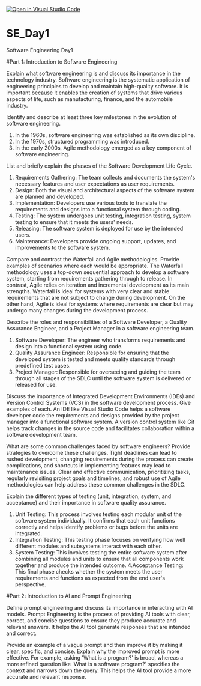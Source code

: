 [![Open in Visual Studio Code](https://classroom.github.com/assets/open-in-vscode-2e0aaae1b6195c2367325f4f02e2d04e9abb55f0b24a779b69b11b9e10269abc.svg)](https://classroom.github.com/online_ide?assignment_repo_id=15570823&assignment_repo_type=AssignmentRepo)
# SE_Day1
Software Engineering Day1 

#Part 1: Introduction to Software Engineering

Explain what software engineering is and discuss its importance in the technology industry.
Software engineering is the systematic application of engineering principles to develop and maintain high-quality software. It is important because it enables the creation of systems that drive various aspects of life, such as manufacturing, finance, and the automobile industry.

Identify and describe at least three key milestones in the evolution of software engineering.
1. In the 1960s, software engineering was established as its own discipline.
2. In the 1970s, structured programming was introduced.
3. In the early 2000s, Agile methodology emerged as a key component of software engineering.

List and briefly explain the phases of the Software Development Life Cycle.
1. Requirements Gathering: The team collects and documents the system's necessary features and user expectations as user requirements.
2. Design: Both the visual and architectural aspects of the software system are planned and developed.
3. Implementation: Developers use various tools to translate the requirements and designs into a functional system through coding.
4. Testing: The system undergoes unit testing, integration testing, system testing to ensure that it meets the users' needs.
5. Releasing: The software system is deployed for use by the intended users.
6. Maintenance: Developers provide ongoing support, updates, and improvements to the software system.

Compare and contrast the Waterfall and Agile methodologies. Provide examples of scenarios where each would be appropriate.
The Waterfall methodology uses a top-down sequential approach to develop a software system, starting from requirements gathering through to release. In contrast, Agile relies on iteration and incremental development as its main strengths. Waterfall is ideal for systems with very clear and stable requirements that are not subject to change during development. On the other hand, Agile is ideal for systems where requirements are clear but may undergo many changes during the development process.

Describe the roles and responsibilities of a Software Developer, a Quality Assurance Engineer, and a Project Manager in a software engineering team.
1. Software Developer: The engineer who transforms requirements and design into a functional system using code.
2. Quality Assurance Engineer: Responsible for ensuring that the developed system is tested and meets quality standards through predefined test cases.
3. Project Manager: Responsible for overseeing and guiding the team through all stages of the SDLC until the software system is delivered or released for use.

Discuss the importance of Integrated Development Environments (IDEs) and Version Control Systems (VCS) in the software development process. Give examples of each.
An IDE like Visual Studio Code helps a software developer code the requirements and designs provided by the project manager into a functional software system. A version control system like Git helps track changes in the source code and facilitates collaboration within a software development team.

What are some common challenges faced by software engineers? Provide strategies to overcome these challenges.
Tight deadlines can lead to rushed development, changing requirements during the process can create complications, and shortcuts in implementing features may lead to maintenance issues. Clear and effective communication, prioritizing tasks, regularly revisiting project goals and timelines, and robust use of Agile methodologies can help address these common challenges in the SDLC.

Explain the different types of testing (unit, integration, system, and acceptance) and their importance in software quality assurance.
1. Unit Testing: This process involves testing each modular unit of the software system individually. It confirms that each unit functions correctly and helps identify problems or bugs before the units are integrated.
2. Integration Testing: This testing phase focuses on verifying how well different modules and subsystems interact with each other.
3. System Testing: This involves testing the entire software system after combining all modules and units to ensure that all components work together and produce the intended outcome.
4.Acceptance Testing: This final phase checks whether the system meets the user requirements and functions as expected from the end user's perspective.

#Part 2: Introduction to AI and Prompt Engineering


Define prompt engineering and discuss its importance in interacting with AI models.
Prompt Engineering is the process of providing AI tools with clear, correct, and concise questions to ensure they produce accurate and relevant answers. It helps the AI tool generate responses that are intended and correct.

Provide an example of a vague prompt and then improve it by making it clear, specific, and concise. Explain why the improved prompt is more effective.
For example, asking 'What is a program?' is broad, whereas a more refined question like 'What is a software program?' specifies the context and narrows down the query. This helps the AI tool provide a more accurate and relevant response.
